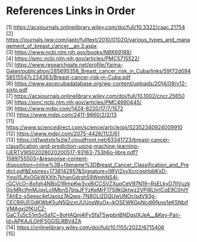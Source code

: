 # References Links in Order
[1] https://acsjournals.onlinelibrary.wiley.com/doi/full/10.3322/caac.21754 \
[2] https://journals.lww.com/japtr/fulltext/2010/01020/various_types_and_management_of_breast_cancer__an.3.aspx \
[3] https://www.ncbi.nlm.nih.gov/books/NBK69188/ \
[4] https://pmc.ncbi.nlm.nih.gov/articles/PMC5715522/ \
[5] https://www.researchgate.net/profile/Yaima-Galan/publication/285695356_Breast_cancer_risk_in_Cuba/links/59f72d09458515547c234363/Breast-cancer-risk-in-Cuba.pdf \
[6] https://www.ascecubadatabase.org/wp-content/uploads/2014/09/v12-sixto.pdf \
[7] https://acsjournals.onlinelibrary.wiley.com/doi/full/10.1002/cncr.25650 \
[8] https://pmc.ncbi.nlm.nih.gov/articles/PMC4690445/ \
[9] https://www.mdpi.com/1424-8220/17/7/1572 \
[10] https://www.mdpi.com/2411-9660/2/2/13 \
[11] https://www.sciencedirect.com/science/article/pii/S2352340924009910 \
[12] https://www.mdpi.com/2075-4426/11/2/61 \
[13] https://d1wqtxts1xzle7.cloudfront.net/63341723/breast-cancer-classification-and-prediction-using-machine-learning-IJERTV9IS02028020200517-93163-753h6o-libre.pdf?1589755503=&response-content-disposition=inline%3B+filename%3DBreast_Cancer_Classification_and_Predict.pdf&Expires=1738142957&Signature=IWVj2syXcrcgsHqbKxD-Ymp15JfxOGkWXXIh7khqnGdrsh59WmhNS4l-rGCVcO~8ofqh4NBoD1RmpKw3vxBiCCSVZXuqCeV97N19~RsELkyD7IIVuzk0jcMRcIfmMJqvLcllMbnS7blaJFYzKeMrF17S9kQktwz2VPI8LhrICoE9C0hIYTAhEz-sSeesc4eUaosz7AQwp-7N8OLl2DQUwUNOcIsdV93g-CECR6UEGdKWbK5uN5QizxtJUUosWuOx~kOSEWKGpNcdl6fknq1eKSNbjfVMAgxj2fKUCZ-GaCTu5c51m5vSa1C~9oHAQnj4jFySfaT5wpbnBNDqsIXJeA__&Key-Pair-Id=APKAJLOHF5GGSLRBV4ZA \
[14] https://onlinelibrary.wiley.com/doi/full/10.1155/2022/6715406 \
[15]
